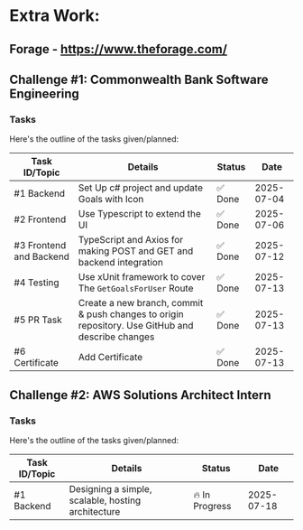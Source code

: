 # Extra Work: 

## Forage - https://www.theforage.com/

## Challenge #1: Commonwealth Bank Software Engineering

### Tasks
Here's the outline of the tasks given/planned:

| Task ID/Topic | Details            | Status         | Date         | 
|---------|---------------------|----------------|------------|
| #1 Backend   | Set Up c# project and update Goals with Icon | ✅ Done | 2025-07-04 |
| #2 Frontend   | Use Typescript to extend the UI | ✅ Done | 2025-07-06 |
| #3 Frontend and Backend   | TypeScript and Axios for making POST and GET and backend integration |  ✅ Done | 2025-07-12 |
| #4 Testing   | Use xUnit framework to cover The `GetGoalsForUser` Route |  ✅ Done | 2025-07-13 |
| #5 PR Task   | Create a new branch, commit & push changes to origin repository. Use GitHub and describe changes | ✅ Done | 2025-07-13 |
| #6 Certificate   | Add Certificate | ✅ Done | 2025-07-13 |

## Challenge #2: AWS Solutions Architect Intern

### Tasks
Here's the outline of the tasks given/planned:

| Task ID/Topic | Details            | Status         | Date         | 
|---------|---------------------|----------------|------------|
| #1 Backend   | Designing a simple, scalable, hosting architecture | 🔥 In Progress | 2025-07-18 |